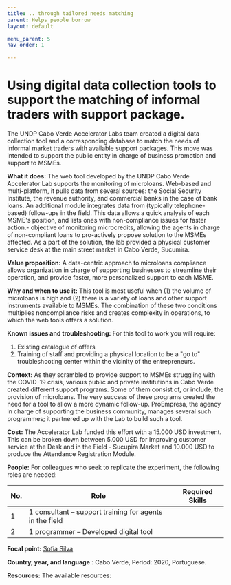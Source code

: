 ```yaml
---
title: .. through tailored needs matching
parent: Helps people borrow
layout: default

menu_parent: 5
nav_order: 1

---
```

# Using digital data collection tools to support the matching of informal traders with support package. 

The UNDP Cabo Verde Accelerator Labs team created a digital data collection tool and a corresponding database to match the needs of informal market traders with available support packages. This move was intended to support the public entity in charge of business promotion and support to MSMEs.  

**What it does:** The web tool developed by the UNDP Cabo Verde Accelerator Lab supports the monitoring of microloans. Web-based and multi-platform, it pulls data from several sources: the Social Security Institute, the revenue authority, and commercial banks in the case of bank loans. An additional module integrates data from (typically telephone-based) follow-ups in the field. This data allows a quick analysis of each MSME's position, and lists ones with non-compliance issues for faster action.- 
objective of monitoring microcredits, allowing the agents in charge of non-compliant loans to pro-actively propose solution to the MSMEs affected. As a part of the solution, the lab provided a physical customer service desk at the main street market in Cabo Verde, Sucumira.

**Value proposition:** A data-centric approach to microloans compliance allows organization in charge of supporting businesses to streamline their operation, and provide faster, more personalized support to each MSME. 

**Why and when to use it:** This tool is most useful when (1) the volume of microloans is high and (2) there is a variety of loans and other support instruments available to MSMEs. The combination of these two conditions multiplies noncompliance risks and creates complexity in operations, to which the web tools offers a solution.

**Known issues and troubleshooting:** For this tool to work you will require: 
1) Existing catalogue of offers
2) Training of staff and providing a physical location to be a "go to" troubleshooting center within the vicinity of the entrepreneurs.


**Context:** As they scrambled to provide support to MSMEs struggling with the COVID-19 crisis, various public and private institutions in Cabo Verde created different support programs. Some of them consist of, or include, the provision of microloans. The very success of these programs created the need for a tool to allow a more dynamic follow-up. ProEmpresa, the agency in charge of supporting the business community, manages several such programmes; it partnered up with the Lab to build such a tool. 

**Cost:** The Accelerator Lab funded this effort with a 15.000 USD investment. This can be broken down between 5.000 USD for Improving customer service at the Desk and in the Field - Sucupira Market and 10.000 USD to produce the Attendance Registration Module. 

**People:** For colleagues who seek to replicate the experiment, the following roles are needed:

| **No.** | **Role** | **Required Skills** |
| --- | --- | --- |
| 1 | 1 consultant – support training for agents in the field |
| 2 | 1 programmer – Developed digital tool |


**Focal point:** [Sofia Silva](/Financial-inclusion-toolkit/contributors/Sofia-Silva.html)

**Country, year, and language** : Cabo Verde, Period: 2020, Portuguese. 

**Resources:** The available resources:

